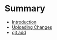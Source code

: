 # Summary

* [Introduction](README.md)
* [Uploading Changes](UploadingFiles/README.md)
* [git add](git_add/README.md)